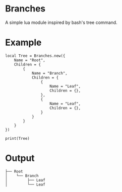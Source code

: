 # Branches
A simple lua module inspired by bash's tree command.

# Example
```
local Tree = Branches.new({
    Name = "Root",
    Children = {
        {
            Name = "Branch",
            Children = {
                {
                    Name = "Leaf",
                    Children = {},
                },
                {
                    Name = "Leaf",
                    Children = {},
                }
            }
        }
    }
})

print(Tree)
```

# Output
```
├── Root
│    └── Branch
│         ├── Leaf
│         └── Leaf
```
